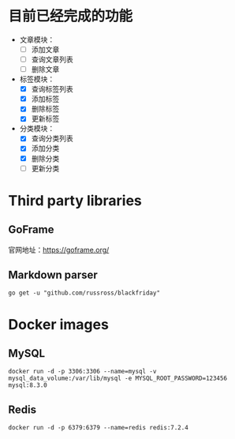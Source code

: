 # 目前已经完成的功能

- 文章模块：
    - [ ] 添加文章
    - [ ] 查询文章列表
    - [ ] 删除文章
- 标签模块：
    - [x] 查询标签列表
    - [x] 添加标签
    - [x] 删除标签
    - [x] 更新标签
- 分类模块：
    - [x] 查询分类列表
    - [x] 添加分类
    - [x] 删除分类
    - [ ] 更新分类

# Third party libraries

## GoFrame

官网地址：https://goframe.org/

## Markdown parser

```shell
go get -u "github.com/russross/blackfriday"
```

# Docker images

## MySQL

```shell
docker run -d -p 3306:3306 --name=mysql -v mysql_data_volume:/var/lib/mysql -e MYSQL_ROOT_PASSWORD=123456 mysql:8.3.0
```

## Redis

```shell
docker run -d -p 6379:6379 --name=redis redis:7.2.4
```
